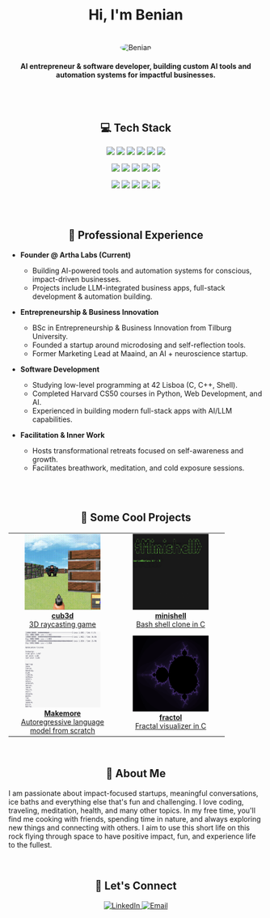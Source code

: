 <h1 align="center">Hi, I'm Benian</h1>
<div align="center">
      <img src="./imgs/pb.png" alt="Benian" width="150" style="border-radius: 50%; margin-top: 20px;" />
    </div>

<h4 align="center">
AI entrepreneur & software developer, building custom AI tools and automation systems for impactful businesses.
</h4>

<br>
<br>

<h2 align="center">💻 Tech Stack</h2>

<div align="center">
<p>
<img src="https://img.shields.io/badge/TypeScript-3178C6?style=for-the-badge&logo=typescript&logoColor=white">
<img src="https://img.shields.io/badge/JavaScript-F7DF1E?style=for-the-badge&logo=javascript&logoColor=black">
<img src="https://img.shields.io/badge/SvelteKit-FF3E00?style=for-the-badge&logo=svelte&logoColor=white">
<img src="https://img.shields.io/badge/Next.js-000000?style=for-the-badge&logo=next.js&logoColor=white">
<img src="https://img.shields.io/badge/Supabase-3ECF8E?style=for-the-badge&logo=supabase&logoColor=white">
<img src="https://img.shields.io/badge/PostgreSQL-336791?style=for-the-badge&logo=postgresql&logoColor=white">
</p>
<p>
<img src="https://img.shields.io/badge/Python-FFD43B?style=for-the-badge&logo=python&logoColor=blue">
<img src="https://img.shields.io/badge/PyTorch-EE4C2C?style=for-the-badge&logo=pytorch&logoColor=white">
<img src="https://img.shields.io/badge/C-00599C?style=for-the-badge&logo=c&logoColor=white">
<img src="https://img.shields.io/badge/C++-00599C?style=for-the-badge&logo=c%2B%2B&logoColor=white">
<img src="https://img.shields.io/badge/Shell_Script-121011?style=for-the-badge&logo=gnu-bash&logoColor=white">
</p>
<p>
<img src="https://img.shields.io/badge/VIM-11AB00?style=for-the-badge&logo=vim&logoColor=white">
<img src="https://img.shields.io/badge/GitHub-181717?style=for-the-badge&logo=github&logoColor=white">
<img src="https://img.shields.io/badge/Firebase-FFCA28?style=for-the-badge&logo=firebase&logoColor=black">
<img src="https://img.shields.io/badge/GCP-4285F4?style=for-the-badge&logo=google-cloud&logoColor=white">
<img src="https://img.shields.io/badge/OpenAI-412991?style=for-the-badge&logo=openai&logoColor=white">
</p>
</div>

<br>
<br>

<h2 align="center">🧠 Professional Experience</h2>

- **Founder @ Artha Labs (Current)**
  - Building AI-powered tools and automation systems for conscious, impact-driven businesses.
  - Projects include LLM-integrated business apps, full-stack development & automation building.

- **Entrepreneurship & Business Innovation**
  - BSc in Entrepreneurship & Business Innovation from Tilburg University.
  - Founded a startup around microdosing and self-reflection tools.
  - Former Marketing Lead at Maaind, an AI + neuroscience startup.

- **Software Development**
  - Studying low-level programming at 42 Lisboa (C, C++, Shell).
  - Completed Harvard CS50 courses in Python, Web Development, and AI.
  - Experienced in building modern full-stack apps with AI/LLM capabilities.

- **Facilitation & Inner Work**
  - Hosts transformational retreats focused on self-awareness and growth.
  - Facilitates breathwork, meditation, and cold exposure sessions.


<br>
<br>

<h2 align="center">🚀 Some Cool Projects</h2>

<table align="center">
  <tr>
    <td align="center" width="200px">
      <a href="https://github.com/btoksoez/cub3d">
        <img src="./imgs/cub3d.png" width="150" height="150"><br>
        <strong>cub3d</strong><br>3D raycasting game
      </a>
    </td>
    <td align="center" width="200px">
      <a href="https://github.com/btoksoez/minishell">
        <img src="./imgs/minishell_new.png" width="150" height="150"><br>
        <strong>minishell</strong><br>Bash shell clone in C
      </a>
    </td>
  </tr>
  <tr>
    <td align="center" width="200px">
      <a href="https://github.com/btoksoez/makemore">
        <img src="https://github.com/btoksoez/makemore/blob/main/imgs/final.png" width="150" height="150"><br>
        <strong>Makemore</strong><br>Autoregressive language model from scratch
      </a>
    </td>
    <td align="center" width="200px">
      <a href="https://github.com/btoksoez/fractol">
        <img src="./imgs/mandelbrot.png" width="150" height="150"><br>
        <strong>fractol</strong><br>Fractal visualizer in C
      </a>
    </td>
  </tr>
</table>

<br>

<h2 align="center">🧍 About Me</h2>

I am passionate about impact-focused startups, meaningful conversations, ice baths and everything else that's fun and challenging. I love coding, traveling, meditation, health, and many other topics. In my free time, you'll find me cooking with friends, spending time in nature, and always exploring new things and connecting with others. I aim to use this short life on this rock flying through space to have positive impact, fun, and experience life to the fullest.

<br>

<h2 align="center">🤝 Let's Connect</h2>

<p align="center">
  <a href="https://www.linkedin.com/in/benian" target="_blank">
    <img src="https://img.shields.io/badge/LinkedIn-0A66C2?style=for-the-badge&logo=linkedin&logoColor=white" alt="LinkedIn">
  </a>
  <a href="mailto:btoksoez@gmail.com">
    <img src="https://img.shields.io/badge/Email-D14836?style=for-the-badge&logo=gmail&logoColor=white" alt="Email">
  </a>
</p>
